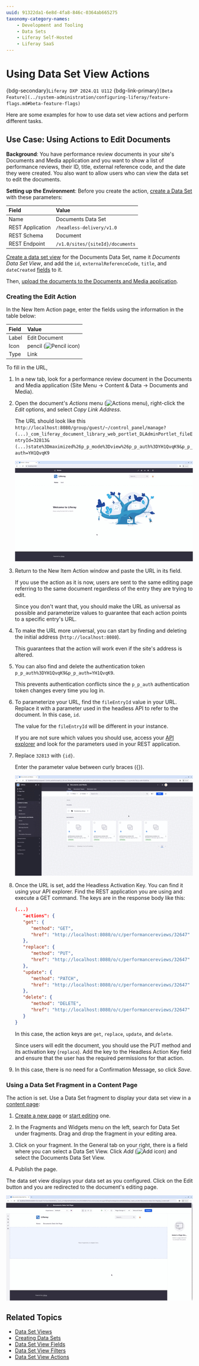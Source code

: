 ```yaml
---
uuid: 91322da1-6e8d-4fa8-846c-0364ab665275
taxonomy-category-names:
    - Development and Tooling
    - Data Sets
    - Liferay Self-Hosted
    - Liferay SaaS
---
```


# Using Data Set View Actions

{bdg-secondary}`Liferay DXP 2024.Q1 U112`
{bdg-link-primary}`[Beta Feature](../system-administration/configuring-liferay/feature-flags.md#beta-feature-flags)`

Here are some examples for how to use data set view actions and perform different tasks.

## Use Case: Using Actions to Edit Documents

**Background**: You have performance review documents in your site's Documents and Media application and you want to show a list of performance reviews, their ID, title, external reference code, and the date they were created. You also want to allow users who can view the data set to edit the documents.

**Setting up the Environment**: Before you create the action, [create a Data Set](../creating-data-sets.md) with these parameters:

| Field            | Value                            |
|:-----------------|:---------------------------------|
| Name             | Documents Data Set               |
| REST Application | `/headless-delivery/v1.0`        |
| REST Schema      | Document                         |
| REST Endpoint    | `/v1.0/sites/{siteId}/documents` |

[Create a data set view](../data-set-views.md) for the Documents Data Set, name it *Documents Data Set View*, and add the `id`, `externalReferenceCode`, `title`, and `dateCreated` [fields](./data-set-view-fields.md) to it.

Then, [upload the documents to the Documents and Media application](../../../content-authoring-and-management/documents-and-media/uploading-and-managing/uploading-files.md). 

### Creating the Edit Action

In the New Item Action page, enter the fields using the information in the table below:

| Field | Value                                                         |
|:------|:--------------------------------------------------------------|
| Label | Edit Document                                                 |
| Icon  | pencil (![Pencil icon](../../../images/icon-edit-pencil.png)) |
| Type  | Link                                                          |

To fill in the URL,

1. In a new tab, look for a performance review document in the Documents and Media application (Site Menu &rarr; Content & Data &rarr; Documents and Media).

1. Open the document's *Actions* menu (![Actions menu](../../../images/icon-actions.png)), right-click the *Edit* options, and select *Copy Link Address*.

   The URL should look like this `http://localhost:8080/group/guest/~/control_panel/manage?(...)_com_liferay_document_library_web_portlet_DLAdminPortlet_fileEntryId=32813&(...)state%3Dmaximized%26p_p_mode%3Dview%26p_p_auth%3DYH1QvqK9&p_p_auth=YH1QvqK9`

   ![Get the URL to the document's editing page.](./using-data-set-view-actions/images/01.gif)

1. Return to the New Item Action window and paste the URL in its field.

   If you use the action as it is now, users are sent to the same editing page referring to the same document regardless of the entry they are trying to edit.

   Since you don't want that, you should make the URL as universal as possible and parameterize values to guarantee that each action points to a specific entry's URL.

1. To make the URL more universal, you can start by finding and deleting the initial address (`http://localhost:8080`).

   This guarantees that the action will work even if the site's address is altered.

1. You can also find and delete the authentication token `p_p_auth%3DYH1QvqK9&p_p_auth=YH1QvqK9`.

   This prevents authentication conflicts since the `p_p_auth` authentication token changes every time you log in.

1. To parameterize your URL, find the `fileEntryId` value in your URL. Replace it with a parameter used in the headless API to refer to the document. In this case, `id`.

   The value for the `fileEntryId` will be different in your instance.

   If you are not sure which values you should use, access your [API explorer](../../../headless-delivery/consuming-apis/consuming-rest-services.md) and look for the parameters used in your REST application.

1. Replace `32813` with `{id}`.

   Enter the parameter value between curly braces ({}).

   ![Add the URL to the action and make the proper adjustments to make it as universal as possible.](./using-data-set-view-actions/images/02.gif)

1. Once the URL is set, add the Headless Activation Key. You can find it using your API explorer. Find the REST application you are using and execute a GET command. The keys are in the response body like this:

   ```json
   (...)
      "actions": {
      "get": {
         "method": "GET",
         "href": "http://localhost:8080/o/c/performancereviews/32647"
      },
      "replace": {
         "method": "PUT",
         "href": "http://localhost:8080/o/c/performancereviews/32647"
      },
      "update": {
         "method": "PATCH",
         "href": "http://localhost:8080/o/c/performancereviews/32647"
      },
      "delete": {
         "method": "DELETE",
         "href": "http://localhost:8080/o/c/performancereviews/32647"
      }
   }
   ```

   In this case, the action keys are `get`, `replace`, `update`, and `delete`.

   Since users will edit the document, you should use the PUT method and its activation key (`replace`). Add the key to the Headless Action Key field and ensure that the user has the required permissions for that action.

1. In this case, there is no need for a Confirmation Message, so click *Save*.

### Using a Data Set Fragment in a Content Page

The action is set. Use a Data Set fragment to display your data set view in a [content page](../../../site-building/creating-pages/using-content-pages.md):

1. [Create a new page](../../../site-building/creating-pages/adding-pages/adding-a-page-to-a-site.md) or [start editing](../../../site-building/creating-pages/using-content-pages/adding-elements-to-content-pages.md) one.

1. In the Fragments and Widgets menu on the left, search for Data Set under fragments. Drag and drop the fragment in your editing area.

1. Click on your fragment. In the General tab on your right, there is a field where you can select a Data Set View. Click *Add* (![Add icon](../../../images/icon-add-app.png)) and select the Documents Data Set View.

1. Publish the page.

The data set view displays your data set as you configured. Click on the Edit button and you are redirected to the document's editing page.

![Add the Data Set fragment to a content page and publish it. If the action is working properly, you are redirected to the document's editing page once you click on the action button.](./using-data-set-view-actions/images/03.gif)

## Related Topics

- [Data Set Views](../data-set-views.md)
- [Creating Data Sets](../creating-data-sets.md)
- [Data Set View Fields](./data-set-view-fields.md)
- [Data Set View Filters](./data-set-view-filters.md)
- [Data Set View Actions](./data-set-view-actions.md)
